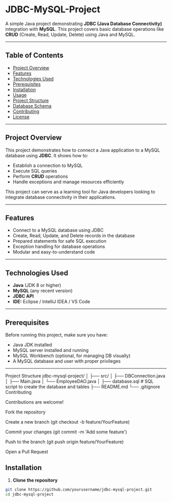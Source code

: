 # JDBC-MySQL-Project


A simple Java project demonstrating **JDBC (Java Database Connectivity)** integration with **MySQL**. This project covers basic database operations like **CRUD** (Create, Read, Update, Delete) using Java and MySQL.

---

## Table of Contents

- [Project Overview](#project-overview)  
- [Features](#features)  
- [Technologies Used](#technologies-used)  
- [Prerequisites](#prerequisites)  
- [Installation](#installation)  
- [Usage](#usage)  
- [Project Structure](#project-structure)  
- [Database Schema](#database-schema)  
- [Contributing](#contributing)  
- [License](#license)  

---

## Project Overview

This project demonstrates how to connect a Java application to a MySQL database using **JDBC**. It shows how to:

- Establish a connection to MySQL
- Execute SQL queries
- Perform **CRUD** operations
- Handle exceptions and manage resources efficiently

This project can serve as a learning tool for Java developers looking to integrate database connectivity in their applications.

---

## Features

- Connect to a MySQL database using JDBC
- Create, Read, Update, and Delete records in the database
- Prepared statements for safe SQL execution
- Exception handling for database operations
- Modular and easy-to-understand code

---

## Technologies Used

- **Java** (JDK 8 or higher)  
- **MySQL** (any recent version)  
- **JDBC API**  
- **IDE:** Eclipse / IntelliJ IDEA / VS Code  

---

## Prerequisites

Before running this project, make sure you have:

- Java JDK installed  
- MySQL server installed and running  
- MySQL Workbench (optional, for managing DB visually)  
- A MySQL database and user with proper privileges  

---
Project Structure
jdbc-mysql-project/
│
├── src/
│   ├── DBConnection.java
│   ├── Main.java
│   └── EmployeeDAO.java
│
├── database.sql       # SQL script to create the database and tables
├── README.md
└── .gitignore
Contributing


Contributions are welcome!

Fork the repository

Create a new branch (git checkout -b feature/YourFeature)

Commit your changes (git commit -m 'Add some feature')

Push to the branch (git push origin feature/YourFeature)

Open a Pull Request





## Installation

1. **Clone the repository**  
```bash
git clone https://github.com/yourusername/jdbc-mysql-project.git
cd jdbc-mysql-project

